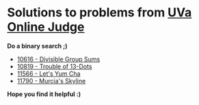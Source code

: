 # Solutions to problems from [UVa Online Judge](https://onlinejudge.org/)

**Do a binary search ;)**

* [10616 - Divisible Group Sums](https://github.com/elgamalsalman/CPSolutions/tree/main/UVa/10616_Divisible_Group_Sums)
* [10819 - Trouble of 13-Dots](https://github.com/elgamalsalman/CPSolutions/tree/main/UVa/10819_Trouble_of_13_Dots)
* [11566 - Let's Yum Cha](https://github.com/elgamalsalman/CPSolutions/tree/main/UVa/11566_Lets_Yum_Cha)
* [11790 - Murcia's Skyline](https://github.com/elgamalsalman/CPSolutions/tree/main/UVa/11790_Murcias_Skyline)

**Hope you find it helpful :)**
